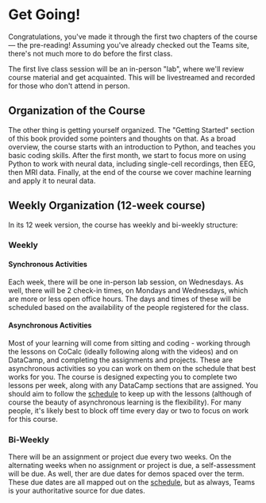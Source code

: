 # Get Going!

Congratulations, you've made it through the first two chapters of the course — the pre-reading! Assuming you've already checked out the Teams site, there's not much more to do before the first class.

The first live class session will be an in-person "lab", where we'll review course material and get acquainted. This will be livestreamed and recorded for those who don't attend in person.

## Organization of the Course

The other thing is getting yourself organized. The "Getting Started" section of this book provided some pointers and thoughts on that. As a broad overview, the course starts with an introduction to Python, and teaches you basic coding skills. After the first month, we start to focus more on using Python to work with neural data, including single-cell recordings, then EEG, then MRI data. Finally, at the end of the course we cover machine learning and apply it to neural data.

## Weekly Organization (12-week course)

In its 12 week version, the course has weekly and bi-weekly structure:

### Weekly
#### Synchronous Activities
Each week, there will be one in-person lab session, on Wednesdays. As well, there will be 2 check-in times, on Mondays and Wednesdays, which are more or less open office hours. The days and times of these will be scheduled based on the availability of the people registered for the class.

#### Asynchronous Activities
Most of your learning will come from sitting and coding - working through the lessons on CoCalc (ideally following along with the videos) and on DataCamp, and completing the assignments and projects. These are asynchronous activities so you can work on them on the schedule that best works for you. The course is designed expecting you to complete two lessons per week, along with any DataCamp sections that are assigned. You should aim to follow the [schedule](https://dalpsychneuro.github.io/NESC_3505/schedule) to keep up with the lessons (although of course the beauty of asynchronous learning is the flexibility). For many people, it's likely best to block off time every day or two to focus on work for this course.

### Bi-Weekly
There will be an assignment or project due every two weeks. On the alternating weeks when no assignment or project is due, a self-assessment will be due. As well, ther are due dates for demos spaced over the term. These due dates are all mapped out on the [schedule](https://dalpsychneuro.github.io/NESC_3505/schedule), but as always, Teams is your authoritative source for due dates.
